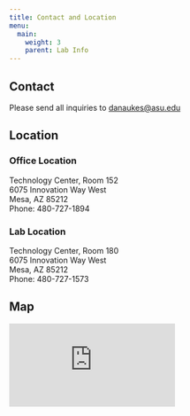 ```yaml
---
title: Contact and Location
menu:
  main:
    weight: 3
    parent: Lab Info
---
```


## Contact

Please send all inquiries to <danaukes@asu.edu>

## Location
<div class="row">
<div class="col-md-4">
<h3>Office Location</h3>
<p>
Technology Center, Room 152<br>
6075 Innovation Way West<br>
Mesa, AZ 85212<br>
Phone: 480-727-1894
</p>
<h3>Lab Location</h3>
<p>
Technology Center, Room 180<br>
6075 Innovation Way West<br>
Mesa, AZ 85212<br>
Phone: 480-727-1573
</p>
</div>
<div class="col-md-8">
<h2>Map</h2>
<div class="embed-responsive embed-responsive-16by9">
<iframe class="embed-responsive-item" src="https://www.google.com/maps/embed?pb=!1m18!1m12!1m3!1d1667.2600324370776!2d-111.68016165000002!3d33.30521674999999!2m3!1f0!2f0!3f0!3m2!1i1024!2i768!4f13.1!3m3!1m2!1s0x872bad9d1b447433%3A0x88bf5cceffea96fb!2sTechnology+Center%2C+6075%2C+Mesa%2C+AZ+85212!5e0!3m2!1sen!2sus!4v1442946306091" frameborder="0" style="border:0" allowfullscreen></iframe>
</div>
</div>
</div>
